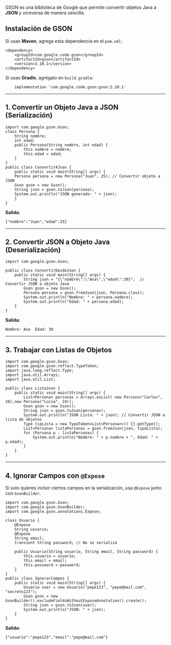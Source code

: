 GSON es una biblioteca de Google que permite convertir objetos Java a **JSON** y viceversa de manera sencilla.

## **Instalación de GSON**

Si usas **Maven**, agrega esta dependencia en el `pom.xml`:
```
<dependency>     
	<groupId>com.google.code.gson</groupId>
	<artifactId>gson</artifactId>
	<version>2.10.1</version> 
</dependency>
```
Si usas **Gradle**, agrégalo en `build.gradle`:
```
	implementation 'com.google.code.gson:gson:2.10.1'
```

---

## **1. Convertir un Objeto Java a JSON (Serialización)**
```
import com.google.gson.Gson;  
class Persona {     
	String nombre;     
	int edad;          
	public Persona(String nombre, int edad) {         
		this.nombre = nombre;         
		this.edad = edad;     
	} 
}  
public class ConvertirAJson {     
	public static void main(String[] args) {         
	Persona persona = new Persona("Juan", 25); // Convertir objeto a JSON   
	Gson gson = new Gson();         
	String json = gson.toJson(persona);                  
	System.out.println("JSON generado: " + json);     
	} 
}
```

**Salida:**

`{"nombre":"Juan","edad":25}`

---

##  **2. Convertir JSON a Objeto Java (Deserialización)**
```
import com.google.gson.Gson;  

public class ConvertirDesdeJson {     
	public static void main(String[] args) {         
		String json = "{\"nombre\":\"Ana\",\"edad\":30}";  // Convertir JSON a objeto Java         
		Gson gson = new Gson();        
		Persona persona = gson.fromJson(json, Persona.class);
		System.out.println("Nombre: " + persona.nombre); 
		System.out.println("Edad: " + persona.edad);
	} 
}
```

**Salida:**

`Nombre: Ana  Edad: 30`  

---

## **3. Trabajar con Listas de Objetos**
```
import com.google.gson.Gson;
import com.google.gson.reflect.TypeToken; 
import java.lang.reflect.Type; 
import java.util.Arrays; 
import java.util.List;  

public class ListaJson {     
	public static void main(String[] args) {         
		List<Persona> personas = Arrays.asList( new Persona("Carlos", 28),new Persona("Lucía", 24));        
		Gson gson = new Gson();       
		String json = gson.toJson(personas);         
		System.out.println("JSON Lista: " + json); // Convertir JSON a lista de objetos         
		Type tipLista = new TypeToken<List<Persona>>() {}.getType();         
		List<Persona> listaPersonas = gson.fromJson(json, tipoLista);                  
		for (Persona p : listaPersonas) {             
			System.out.println("Nombre: " + p.nombre + ", Edad: " + p.edad);         
		}     
	} 
}
```

---

## **4. Ignorar Campos con `@Expose`**

Si solo quieres incluir ciertos campos en la serialización, usa `@Expose` junto con `GsonBuilder`.
```
import com.google.gson.Gson; 
import com.google.gson.GsonBuilder; 
import com.google.gson.annotations.Expose; 

class Usuario {     
	@Expose     
	String usuario;      
	@Expose     
	String email;      
	transient String password; // No se serializa      
	
	public Usuario(String usuario, String email, String password) { 
		this.usuario = usuario;
		this.email = email;
		this.password = password;
	}
} 
public class IgnorarCampos {     
	public static void main(String[] args) {         
		Usuario user = new Usuario("pepe123", "pepe@mail.com", "secreto123");
		Gson gson = new GsonBuilder().excludeFieldsWithoutExposeAnnotation().create();         
		String json = gson.toJson(user);          
		System.out.println("JSON: " + json);     
	}
}
```

**Salida:**

`{"usuario":"pepe123","email":"pepe@mail.com"}`
